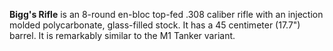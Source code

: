 **Bigg's Rifle** is an 8-round en-bloc top-fed .308 caliber rifle with an injection molded polycarbonate, glass-filled stock. It has a 45 centimeter (17.7") barrel. It is remarkably similar to the M1 Tanker variant.
